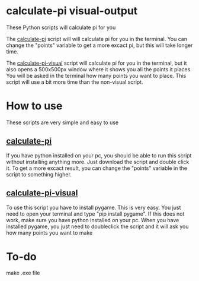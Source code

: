 # calculate-pi visual-output
These Python scripts will calculate pi for you

The [calculate-pi](https://github.com/HermanErKu/calculate-pi-visual-output/blob/main/calculate-pi.py) script will will calculate pi for you in the terminal. You can change the "points" variable to get a more excact pi, but this will take longer time.

The [calculate-pi-visual](https://github.com/HermanErKu/calculate-pi-visual-output/blob/main/calculate-pi-visual.py) script will calculate pi for you in the terminal, but it also opens a 500x500px window where it shows you all the points it places. You will be asked in the terminal how many points you want to place. This script will use a bit more time than the non-visual script.

# How to use
These scripts are very simple and easy to use
## [calculate-pi](https://github.com/HermanErKu/calculate-pi-visual-output/blob/main/calculate-pi.py)
If you have python installed on your pc, you should be able to run this script without installing anything more. Just download the script and double click it. To get a more excact result, you can change the "points" variable in the script to something higher.

## [calculate-pi-visual](https://github.com/HermanErKu/calculate-pi-visual-output/blob/main/calculate-pi-visual.py)
To use this script you have to install pygame. This is very easy. You just need to open your terminal and type "pip install pygame". If this does not work, make sure you have python installed on your pc. When you have installed pygame, you just need to doubleclick the script and it will ask you how many points you want to make

# To-do
make .exe file
